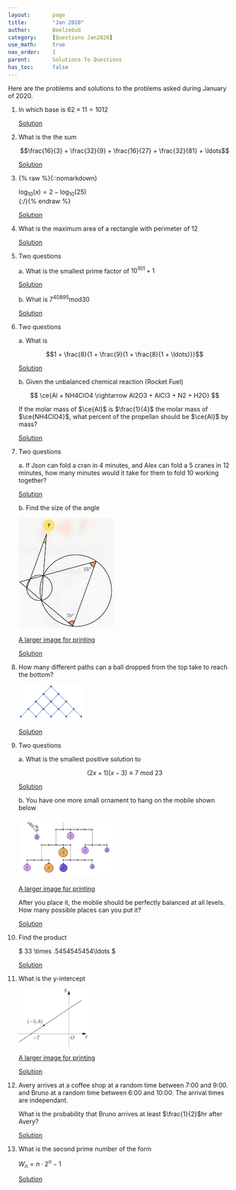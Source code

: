 ```yaml
---
layout:       page
title:        "Jan 2020"
author:       Beelzebub
category:     [Questions Jan2020]
use_math:     true
nav_order:    2
parent:       Solutions To Questions
has_toc:      false
---
```


Here are the problems and solutions to the problems asked during January of 2020.

1. In which base is $62 \times 11 = 1012$

   [Solution](p1)


1. What is the the sum

   $$\frac{16}{3} + \frac{32}{9} + \frac{16}{27} + \frac{32}{81} +  \ldots$$

   [Solution](p2)


1. {% raw %}{::nomarkdown}<div>$\text{log}_{10}(x) = 2 - \text{log}_{10}(25)$</div>{:/}{% endraw %}

   [Solution](p3)


1. What is the maximum area of a rectangle with perimeter of $12$

   [Solution](p4)


1. Two questions

   a. What is the smallest prime factor of $10^{101} + 1$

   [Solution](p5a)

   b. What is $7^{40895} \text{mod} 30$

   [Solution](p5b)


1. Two questions

   a. What is 

   $$1 + \frac{8}{1 + \frac{9}{1 + \frac{8}{1 + \ldots}}}$$

   [Solution](p6a)

   b. Given the unbalanced chemical reaction (Rocket Fuel)

   $$ \ce{Al + NH4ClO4 \rightarrow Al2O3 + AlCl3 + N2 + H2O} $$

   If the molar mass of $\ce{Al}$ is $\frac{1}{4}$ the molar mass of $\ce{NH4ClO4}$, what percent of the propellan should be $\ce{Al}$ by mass?

   [Solution](p6b)


1. Two questions

   a. If Json can fold a cran in $4$ minutes, and Alex can fold a $5$ cranes in $12$ minutes, how many minutes would it take for them to fold $10$ working together? 

   [Solution](p7a)

   b. Find the size of the angle

   ![](/img/jan2020/angle1.png)

   [A larger image for printing](/img/jan2020/angle1.jpeg)

   [Solution](p7b)


1. How many different paths can a ball dropped from the top take to reach the bottom?

   ![](/img/jan2020/jan16.png)

   [Solution](p8)


1. Two questions 

   a. What is the smallest positive solution to

   $$(2x + 1)(x -3) \equiv 7 \: \text{mod} \: 23$$

   [Solution](p9a)

   b. You have one more small ornament to hang on the mobile shown below

   ![](/img/jan2020/balance1.png)

   [A larger image for printing](/img/jan2020/balance1.jpeg)

   After you place it, the mobile should be perfectly balanced at all levels. How many possible places can you put it? 

   [Solution](p9b)


1. Find the product

   $ 33 \times .5454545454\ldots $

   [Solution](p10)


1. What is the y-intercept

   ![](/img/jan2020/graph1.png)

   [A larger image for printing](/img/jan2020/graph1.jpeg)

   [Solution](p11)


1. Avery arrives at a coffee shop at a random time between 7:00 and 9:00. and Bruno at a random time between 6:00 and 10:00. The arrival times are independant.

   What is the probability that Bruno arrives at least $\frac{1}{2}$hr after Avery?

   [Solution](p12)


1. What is the second prime number of the form 

   $W_{n} = n \cdot 2^{n} - 1$

   [Solution](p13)






